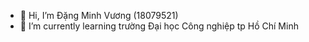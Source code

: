- 👋 Hi, I’m  Đặng Minh Vương (18079521)
- 🌱 I’m currently learning  trường Đại học Công nghiệp tp Hồ Chí Minh
